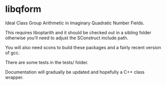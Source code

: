 libqform
========

Ideal Class Group Arithmetic in Imaginary Quadratic Number Fields.

This requires liboptarith and it should be checked out in a sibling folder
otherwise you'll need to adjust the SConstruct include path.

You will also need scons to build these packages and a fairly recent version of gcc.

There are some tests in the tests/ folder.

Documentation will gradually be updated and hopefully a C++ class wrapper.
